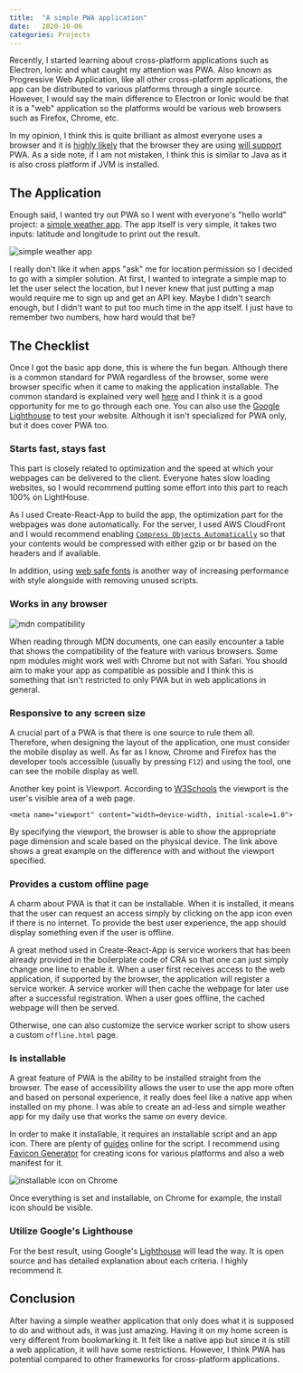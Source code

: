 ```yaml
---
title:  "A simple PWA application"
date:   2020-10-06
categories: Projects
---
```


Recently, I started learning about cross-platform applications such as Electron, Ionic and what caught my attention was PWA.
Also known as Progressive Web Application, like all other cross-platform applications, the app can be distributed to various platforms through a single source.
However, I would say the main difference to Electron or Ionic would be that it is a "web" application so the platforms would be various web browsers such as Firefox, Chrome, etc.

In my opinion, I think this is quite brilliant as almost everyone uses a browser and it is [highly likely](https://en.wikipedia.org/wiki/Usage_share_of_web_browsers#/media/File:StatCounter-browser-ww-monthly-202009-202009-bar.png) that the browser they are using [will support](https://caniuse.com/?search=PWA) PWA.
As a side note, if I am not mistaken, I think this is similar to Java as it is also cross platform if JVM is installed.

## The Application

Enough said, I wanted try out PWA so I went with everyone's "hello world" project: a [simple weather app](https://weather.thinkty.net).
The app itself is very simple, it takes two inputs: latitude and longitude to print out the result.

![simple weather app](https://imgur.com/sqXWlSK.png)

I really don't like it when apps "ask" me for location permission so I decided to go with a simpler solution.
At first, I wanted to integrate a simple map to let the user select the location, but I never knew that just putting a map would require me to sign up and get an API key.
Maybe I didn't search enough, but I didn't want to put too much time in the app itself.
I just have to remember two numbers, how hard would that be?

## The Checklist

Once I got the basic app done, this is where the fun began.
Although there is a common standard for PWA regardless of the browser, some were browser specific when it came to making the application installable.
The common standard is explained very well [here](https://web.dev/pwa-checklist/) and I think it is a good opportunity for me to go through each one.
You can also use the [Google Lighthouse](https://developers.google.com/web/tools/lighthouse) to test your website.
Although it isn't specialized for PWA only, but it does cover PWA too.

### Starts fast, stays fast

This part is closely related to optimization and the speed at which your webpages can be delivered to the client.
Everyone hates slow loading websites, so I would recommend putting some effort into this part to reach 100% on LightHouse.

As I used Create-React-App to build the app, the optimization part for the webpages was done automatically.
For the server, I used AWS CloudFront and I would recommend enabling [`Compress Objects Automatically`](https://docs.aws.amazon.com/AmazonCloudFront/latest/DeveloperGuide/ServingCompressedFiles.html) so that your contents would be compressed with either gzip or br based on the headers and if available.

In addition, using [web safe fonts](https://www.w3schools.com/cssref/css_websafe_fonts.asp) is another way of increasing performance with style alongside with removing unused scripts.

### Works in any browser

![mdn compatibility](https://imgur.com/Zve08Yy.png)

When reading through MDN documents, one can easily encounter a table that shows the compatibility of the feature with various browsers.
Some npm modules might work well with Chrome but not with Safari.
You should aim to make your app as compatible as possible and I think this is something that isn't restricted to only PWA but in web applications in general.

### Responsive to any screen size

A crucial part of a PWA is that there is one source to rule them all.
Therefore, when designing the layout of the application, one must consider the mobile display as well.
As far as I know, Chrome and Firefox has the developer tools accessible (usually by pressing `F12`) and using the tool, one can see the mobile display as well.

Another key point is Viewport.
According to [W3Schools](https://www.w3schools.com/css/css_rwd_viewport.asp) the viewport is the user's visible area of a web page.

```
<meta name="viewport" content="width=device-width, initial-scale=1.0">
```

By specifying the viewport, the browser is able to show the appropriate page dimension and scale based on the physical device.
The link above shows a great example on the difference with and without the viewport specified.

### Provides a custom offline page

A charm about PWA is that it can be installable.
When it is installed, it means that the user can request an access simply by clicking on the app icon even if there is no internet.
To provide the best user experience, the app should display something even if the user is offline.

A great method used in Create-React-App is service workers that has been already provided in the boilerplate code of CRA so that one can just simply change one line to enable it.
When a user first receives access to the web application, if supported by the browser, the application will register a service worker.
A service worker will then cache the webpage for later use after a successful registration.
When a user goes offline, the cached webpage will then be served.

Otherwise, one can also customize the service worker script to show users a custom `offline.html` page.

### Is installable

A great feature of PWA is the ability to be installed straight from the browser.
The ease of accessibility allows the user to use the app more often and based on personal experience, it really does feel like a native app when installed on my phone.
I was able to create an ad-less and simple weather app for my daily use that works the same on every device.

In order to make it installable, it requires an installable script and an app icon.
There are plenty of [guides](https://web.dev/customize-install/) online for the script.
I recommend using [Favicon Generator](https://realfavicongenerator.net/) for creating icons for various platforms and also a web manifest for it.

![installable icon on Chrome](https://imgur.com/c81Pvud.png)

Once everything is set and installable, on Chrome for example, the install icon should be visible.

### Utilize Google's Lighthouse

For the best result, using Google's [Lighthouse](https://developers.google.com/web/tools/lighthouse) will lead the way.
It is open source and has detailed explanation about each criteria.
I highly recommend it.

## Conclusion

After having a simple weather application that only does what it is supposed to do and without ads, it was just amazing.
Having it on my home screen is very different from bookmarking it.
It felt like a native app but since it is still a web application, it will have some restrictions.
However, I think PWA has potential compared to other frameworks for cross-platform applications.
